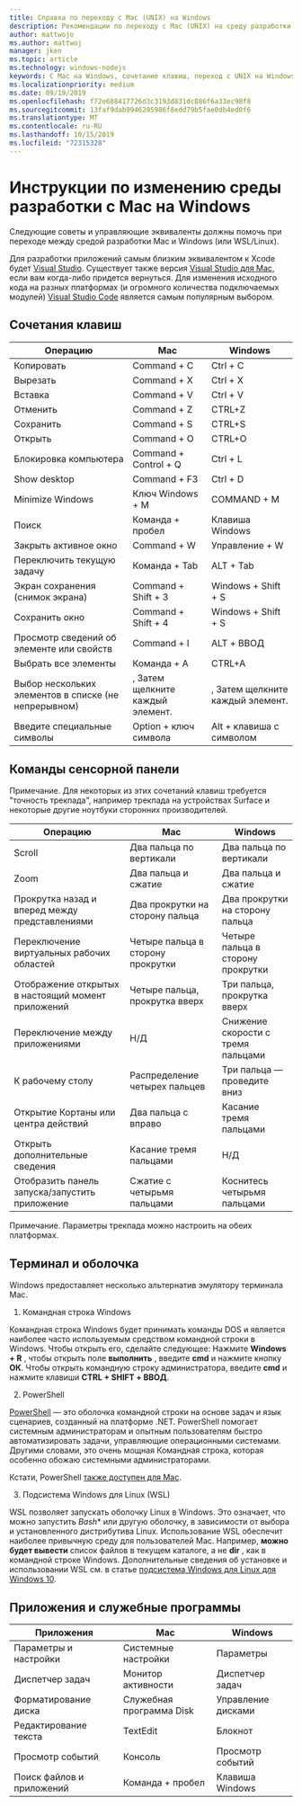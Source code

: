 ```yaml
---
title: Справка по переходу с Mac (UNIX) на Windows
description: Рекомендации по переходу с Mac (UNIX) на среду разработки Windows, включая сопоставление сочетаний клавиш и краткий обзор концепций, отличающихся между Mac и Windows.
author: mattwojo
ms.author: mattwoj
manager: jken
ms.topic: article
ms.technology: windows-nodejs
keywords: С Mac на Windows, сочетание клавиш, переход с UNIX на Windows, переход с Mac на Windows, Справка по переходу с MacBook на поверхность, использование Windows для пользователя Macintosh, переключение из Macintosh в Windows, Справка по изменению сред разработки, Mac OS X в Windows, Справка Переход с Mac на ПК
ms.localizationpriority: medium
ms.date: 09/19/2019
ms.openlocfilehash: f72e688417726d3c3193d831dc886f6a33ec98f8
ms.sourcegitcommit: 13faf9dab9946295986f8edd79b5fae0db4ed0f6
ms.translationtype: MT
ms.contentlocale: ru-RU
ms.lasthandoff: 10/15/2019
ms.locfileid: "72315328"
---
```

# <a name="guide-for-changing-your-dev-environment-from-mac-to-windows"></a>Инструкции по изменению среды разработки с Mac на Windows

Следующие советы и управляющие эквиваленты должны помочь при переходе между средой разработки Mac и Windows (или WSL/Linux).

Для разработки приложений самым близким эквивалентом к Xcode будет [Visual Studio](https://visualstudio.microsoft.com). Существует также версия [Visual Studio для Mac](https://visualstudio.microsoft.com/vs/mac/), если вам когда-либо придется вернуться. Для изменения исходного кода на разных платформах (и огромного количества подключаемых модулей) [Visual Studio Code](https://code.visualstudio.com/?wt.mc_id=DX_841432) является самым популярным выбором.

## <a name="keyboard-shortcuts"></a>Сочетания клавиш

| **Операцию** | **Mac** | **Windows** |
|---------------|--------------------|---------------------|
| Копировать | Command + C | Ctrl + C |
| Вырезать | Command + X | Ctrl + X |
| Вставка | Command + V | Ctrl + V |
| Отменить | Command + Z | CTRL+Z |
| Сохранить | Command + S | CTRL+S |
| Открыть | Command + O | CTRL+O |
| Блокировка компьютера | Command + Control + Q | Ctrl + L |
| Show desktop | Command + F3 | Ctrl + D |
| Minimize Windows | Ключ Windows + M | COMMAND + M |
| Поиск | Команда + пробел | Клавиша Windows |
| Закрыть активное окно | Command + W | Управление + W |
| Переключить текущую задачу | Команда + Tab | ALT + Tab |
| Экран сохранения (снимок экрана) | Command + Shift + 3 | Windows + Shift + S |
| Сохранить окно | Command + Shift + 4 | Windows + Shift + S |
| Просмотр сведений об элементе или свойств | Command + I | ALT + ВВОД |
 | Выбрать все элементы | Команда + A | CTRL+A |
| Выбор нескольких элементов в списке (не непрерывном) | , Затем щелкните каждый элемент. | , Затем щелкните каждый элемент. |
| Введите специальные символы | Option + ключ символа | Alt + клавиша с символом|

## <a name="trackpad-shortcuts"></a>Команды сенсорной панели

Примечание. Для некоторых из этих сочетаний клавиш требуется "точность трекпада", например трекпада на устройствах Surface и некоторые другие ноутбуки сторонних производителей.

 **Операцию** | **Mac** | **Windows** |
|---------------|--------------------|---------------------|
| Scroll | Два пальца по вертикали | Два пальца по вертикали |
| Zoom | Два пальца и сжатие | Два пальца и сжатие |
| Прокрутка назад и вперед между представлениями | Два прокрутки на сторону пальца | Два прокрутки на сторону пальца |
| Переключение виртуальных рабочих областей | Четыре пальца в сторону прокрутки | Четыре пальца в сторону прокрутки |
| Отображение открытых в настоящий момент приложений | Четыре пальца, прокрутка вверх | Три пальца, прокрутка вверх |
| Переключение между приложениями | Н/Д | Снижение скорости с тремя пальцами |
| К рабочему столу | Распределение четырех пальцев | Три пальца — проведите вниз |
| Открытие Кортаны или центра действий | Два пальца с вправо | Касание тремя пальцами |
| Открыть дополнительные сведения | Касание тремя пальцами | Н/Д |
|Отобразить панель запуска/запустить приложение | Сжатие с четырьмя пальцами | Коснитесь четырьмя пальцами |

Примечание. Параметры трекпада можно настроить на обеих платформах.

## <a name="terminal-and-shell"></a>Терминал и оболочка

Windows предоставляет несколько альтернатив эмулятору терминала Mac.

1. Командная строка Windows

Командная строка Windows будет принимать команды DOS и является наиболее часто используемым средством командной строки в Windows. Чтобы открыть его, сделайте следующее: Нажмите **Windows + R** , чтобы открыть поле **выполнить** , введите **cmd** и нажмите кнопку **ОК**. Чтобы открыть командную строку администратора, введите **cmd** и нажмите клавиши **CTRL + SHIFT + ВВОД**. 

2. PowerShell

[PowerShell](https://docs.microsoft.com/powershell/scripting/overview?view=powershell-6) — это оболочка командной строки на основе задач и язык сценариев, созданный на платформе .NET. PowerShell помогает системным администраторам и опытным пользователям быстро автоматизировать задачи, управляющие операционными системами. Другими словами, это очень мощная Командная строка, которая особенно обожаю системными администраторами.

Кстати, PowerShell [также доступен для Mac](https://docs.microsoft.com/powershell/scripting/install/installing-powershell-core-on-macos?view=powershell-6).

3. Подсистема Windows для Linux (WSL)

WSL позволяет запускать оболочку Linux в Windows. Это означает, что можно запустить *Bash** или другую оболочку, в зависимости от выбора и установленного дистрибутива Linux. Использование WSL обеспечит наиболее привычную среду для пользователей Mac. Например, **можно будет вывести** список файлов в текущем каталоге, а не **dir** , как в командной строке Windows. Дополнительные сведения об установке и использовании WSL см. в статье [подсистема Windows для Linux для Windows 10](https://docs.microsoft.com/en-us/windows/wsl/install-win10).

## <a name="apps-and-utilities"></a>Приложения и служебные программы

 **Приложения** | **Mac** | **Windows** |
|---------------|--------------------|---------------------|
| Параметры и настройки | Системные настройки | Параметры |
| Диспетчер задач | Монитор активности | Диспетчер задач |
| Форматирование диска | Служебная программа Disk | Управление дисками |
| Редактирование текста | TextEdit | Блокнот |
| Просмотр событий | Консоль | Просмотр событий |
| Поиск файлов и приложений | Команда + пробел | Клавиша Windows |
